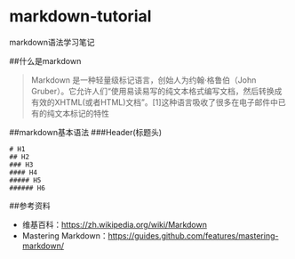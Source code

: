 # markdown-tutorial
markdown语法学习笔记

##什么是markdown
>Markdown 是一种轻量级标记语言，创始人为约翰·格鲁伯（John Gruber）。它允许人们“使用易读易写的纯文本格式编写文档，然后转换成有效的XHTML(或者HTML)文档”。[1]这种语言吸收了很多在电子邮件中已有的纯文本标记的特性

##markdown基本语法
###Header(标题头)
```
# H1
## H2
### H3
#### H4
##### H5
###### H6
```
##参考资料
* 维基百科：https://zh.wikipedia.org/wiki/Markdown
* Mastering Markdown：https://guides.github.com/features/mastering-markdown/